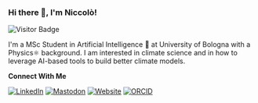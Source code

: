 
### Hi there 👋, I'm Niccolò!

![Visitor Badge](https://visitor-badge.laobi.icu/badge?page_id=niccolozanotti)

I'm a MSc Student in Artificial Intelligence 🧠 at University of Bologna with a Physics⚛️ background. I am interested in climate science and in how to leverage AI-based tools to build better climate models. 

**Connect With Me**

[![LinkedIn](https://img.shields.io/badge/-LinkedIn-0077B5?style=flat-square&logo=linkedin&logoColor=white)](https://www.linkedin.com/in/niccolo-zanotti/)
[![Mastodon](https://img.shields.io/badge/-Mastodon-6364FF?style=flat-square&logo=mastodon&logoColor=white)](https://mastodon.social/@niccolozanotti)
[![Website](https://img.shields.io/badge/-Website-21759B?style=flat-square&logo=wordpress&logoColor=white)](https://niccolozanotti.com)
[![ORCID](https://img.shields.io/badge/ORCID-brightgreen.svg?style=flat&logo=orcid&logoColor=white)](https://orcid.org/0009-0003-6450-3184)
